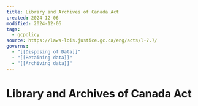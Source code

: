 ```yaml
---
title: Library and Archives of Canada Act
created: 2024-12-06
modified: 2024-12-06
tags:
  - gcpolicy
source: https://laws-lois.justice.gc.ca/eng/acts/l-7.7/
governs:
  - "[[Disposing of Data]]"
  - "[[Retaining data]]"
  - "[[Archiving data]]"
---
```

# Library and Archives of Canada Act
